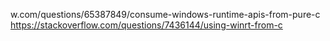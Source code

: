 









w.com/questions/65387849/consume-windows-runtime-apis-from-pure-c
https://stackoverflow.com/questions/7436144/using-winrt-from-c